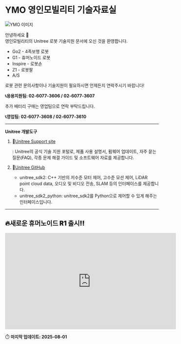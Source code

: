 # YMO 영인모빌리티 기술자료실

![YMO 이미지](/YMO-support/images/ymo.png)

안녕하세요 👋  
영인모빌리티의 Unitree 로봇 기술지원 문서에 오신 것을 환영합니다.

- Go2 - 4족보행 로봇
- G1 - 휴머노이드 로봇 
- Inspire - 로봇손 
- Z1 - 로봇팔 
- A/S

로봇 관련 문의사항이나 기술지원이 필요하시면 언제든지 연락주시기 바랍니다!  

**📞응용지원팀: 02-6077-3606 / 02-6077-3607**  

추가 배터리 구매는 영업팀으로 연락 부탁드립니다.  

**📞영업팀: 02-6077-3608 / 02-6077-3610**  

---
<span style="font-weight: bold;">Unitree 개발도구

1. 🔗[Unitree Support site](https://support.unitree.com/main)  
    
    : Unitree의 공식 기술 지원 포털로, 제품 사용 설명서, 펌웨어 업데이트, 자주 묻는 질문(FAQ), 각종 문제 해결 가이드 및 소프트웨어 자료를 제공합니다.

2. 🔗[Unitree GitHub](https://github.com/unitreerobotics)  
    - unitree_sdk2: C++ 기반의 저수준 모터 제어, 고수준 모션 제어, LiDAR point cloud data, 오디오 및 비디오 전송, SLAM 등의 인터페이스를 제공합니다. 
    - unitree_sdk2_python: unitree_sdk2를 Python으로 제어할 수 있게 해주는 인터페이스입니다.
---

<h2 style="font-weight: 900;">🔥새로운 휴머노이드 R1 출시‼️</h2>

<iframe width="560" height="315" src="https://www.youtube.com/embed/v1Q4Su54iho" frameborder="0" allowfullscreen></iframe>

⏱️ **마지막 업데이트: 2025-08-01**